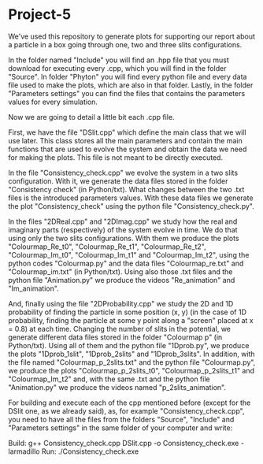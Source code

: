 # Project-5

We've used this repository to generate plots for supporting our report about a particle in a box going through one, two and three slits configurations.

In the folder named "Include" you will find an .hpp file that you must download for executing every .cpp, which you will find in the folder "Source". In folder "Phyton" you will find every python file and every data file used to make the plots, which are also in that folder. Lastly, in the folder "Parameters settings" you can find the files that contains the parameters values for every simulation.

Now we are going to detail a little bit each .cpp file.

First, we have the file "DSlit.cpp" which define the main class that we will use later. This class stores all the main parameters and contain the main functions that are used to evolve the system and obtain the data we need for making the plots. This file is not meant to be directly executed.

In the file "Consistency_check.cpp" we evolve the system in a two slits configuration. With it, we generate the data files stored in the folder "Consistency check" (in Python/txt). What changes between the two .txt files is the introduced parameters values. With these data files we generate the plot "Consistency_check" using the python file "Consistency_check.py".

In the files "2DReal.cpp" and "2DImag.cpp" we study how the real and imaginary parts (respectively) of the system evolve in time. We do that using only the two slits configurations. With them we produce the plots "Colourmap_Re_t0", "Colourmap_Re_t1", "Colourmap_Re_t2", "Colourmap_Im_t0", "Colourmap_Im_t1" and "Colourmap_Im_t2", using the python codes "Colourmap.py" and the data files "Colourmap_re.txt" and "Colourmap_im.txt" (in Python/txt). Using also those .txt files and the python file "Animation.py" we produce the videos "Re_animation" and "Im_animation".

And, finally using the file "2DProbability.cpp" we study the 2D and 1D probability of finding the particle in some position (x, y) (in the case of 1D probability, finding the particle at some y point along a "screen" placed at x = 0.8) at each time. Changing the number of slits in the potential, we generate different data files stored in the folder "Colourmap p" (in Python/txt). Using all of them and the python file "1Dprob.py", we produce the plots "1Dprob_1slit", "1Dprob_2slits" and "1Dprob_3slits". In addition, with the file named "Colourmap_p_2slits.txt" and the python file "Colourmap.py", we produce the plots "Colourmap_p_2slits_t0", "Colourmap_p_2slits_t1" and "Colourmap_Im_t2" and, with the same .txt and the python file "Animation.py" we produce the videos named "p_2slits_animation". 

For building and execute each of the cpp mentioned before (except for the DSlit one, as we already said), as, for example "Consistency_check.cpp", you need to have all the files from the folders "Source", "Include" and "Parameters settings" in the same folder of your computer and write:

Build: g++ Consistency_check.cpp DSlit.cpp -o Consistency_check.exe -larmadillo
Run: ./Consistency_check.exe

